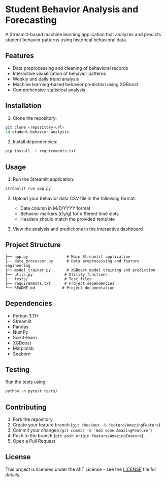 # Student Behavior Analysis and Forecasting

A Streamlit-based machine learning application that analyzes and predicts student behavior patterns using historical behavioral data.

## Features

- Data preprocessing and cleaning of behavioral records
- Interactive visualization of behavior patterns
- Weekly and daily trend analysis
- Machine learning-based behavior prediction using XGBoost
- Comprehensive statistical analysis

## Installation

1. Clone the repository:
```bash
git clone <repository-url>
cd student-behavior-analysis
```

2. Install dependencies:
```bash
pip install -r requirements.txt
```

## Usage

1. Run the Streamlit application:
```bash
streamlit run app.py
```

2. Upload your behavior data CSV file in the following format:
   - Date column in M/D/YYYY format
   - Behavior markers (r/y/g) for different time slots
   - Headers should match the provided template

3. View the analysis and predictions in the interactive dashboard

## Project Structure

```
├── app.py                 # Main Streamlit application
├── data_processor.py      # Data preprocessing and feature engineering
├── model_trainer.py       # XGBoost model training and prediction
├── utils.py              # Utility functions
├── tests/                # Test files
├── requirements.txt      # Project dependencies
└── README.md            # Project documentation
```

## Dependencies

- Python 3.11+
- Streamlit
- Pandas
- NumPy
- Scikit-learn
- XGBoost
- Matplotlib
- Seaborn

## Testing

Run the tests using:
```bash
python -m pytest tests/
```

## Contributing

1. Fork the repository
2. Create your feature branch (`git checkout -b feature/AmazingFeature`)
3. Commit your changes (`git commit -m 'Add some AmazingFeature'`)
4. Push to the branch (`git push origin feature/AmazingFeature`)
5. Open a Pull Request

## License

This project is licensed under the MIT License - see the [LICENSE](LICENSE) file for details.
